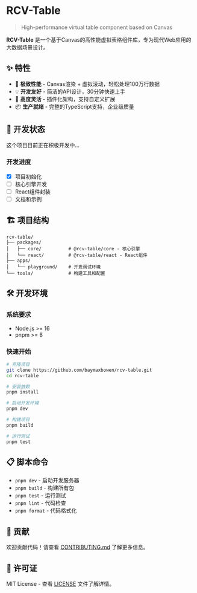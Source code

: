 # RCV-Table

> High-performance virtual table component based on Canvas

**RCV-Table** 是一个基于Canvas的高性能虚拟表格组件库，专为现代Web应用的大数据场景设计。

## ✨ 特性

- 🚀 **极致性能** - Canvas渲染 + 虚拟滚动，轻松处理100万行数据
- 💡 **开发友好** - 简洁的API设计，30分钟快速上手
- 🔧 **高度灵活** - 插件化架构，支持自定义扩展
- 📦 **生产就绪** - 完整的TypeScript支持，企业级质量

## 🚧 开发状态

这个项目目前正在积极开发中...

### 开发进度

- [x] 项目初始化
- [ ] 核心引擎开发
- [ ] React组件封装
- [ ] 文档和示例

## 🏗️ 项目结构

```
rcv-table/
├── packages/
│   ├── core/          # @rcv-table/core - 核心引擎
│   └── react/         # @rcv-table/react - React组件
├── apps/
│   └── playground/    # 开发调试环境
└── tools/             # 构建工具和配置
```

## 🛠️ 开发环境

### 系统要求

- Node.js >= 16
- pnpm >= 8

### 快速开始

```bash
# 克隆项目
git clone https://github.com/baymaxbowen/rcv-table.git
cd rcv-table

# 安装依赖
pnpm install

# 启动开发环境
pnpm dev

# 构建项目
pnpm build

# 运行测试
pnpm test
```

## 📋 脚本命令

- `pnpm dev` - 启动开发服务器
- `pnpm build` - 构建所有包
- `pnpm test` - 运行测试
- `pnpm lint` - 代码检查
- `pnpm format` - 代码格式化

## 🤝 贡献

欢迎贡献代码！请查看 [CONTRIBUTING.md](./CONTRIBUTING.md) 了解更多信息。

## 📄 许可证

MIT License - 查看 [LICENSE](./LICENSE) 文件了解详情。
